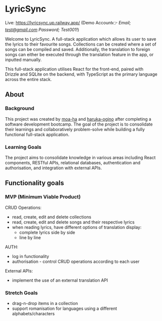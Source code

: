 # LyricSync

Live: https://lyricsync.up.railway.app/ (Demo Account👉 <i>Email; test@gmail.com Password; Test001!</i>)

Welcome to LyricSync. A full-stack application which allows its user to save the lyrics to their favourite songs. Collections can be created where a set of songs can be compiled and saved. Additionally, the translation to foreign songs can either be executed through the translation feature in the app, or inputted manually.

This full-stack application utilises React for the front-end, paired with Drizzle and SQLite on the backend, with TypeScript as the primary language across the entire stack.


## About

### Background

This project was created by [moa-ha](https://github.com/moa-ha) and [haruka-ogino](https://github.com/haruka-ogino) after completing a software development bootcamp. The goal of the project is to consolidate their learnings and collaboratively problem-solve while building a fully functional full-stack application.

### Learning Goals

The project aims to consolidate knowledge in various areas including React components, RESTful APIs, relational databases, authentication and authorisation, and integration with external APIs.

## Functionality goals

### MVP (Minimum Viable Product)

CRUD Operations:
* read, create, edit and delete collections
* read, create, edit and delete songs and their respective lyrics
* when reading lyrics, have different options of translation display:
    - complete lyrics side by side
    - line by line

AUTH:
* log in functionality
* authorisation - control CRUD operations according to each user

External APIs:
* implement the use of an external translation API

### Stretch Goals

* drag-n-drop items in a collection
* support romanisation for languages using a different alphabets/characters
